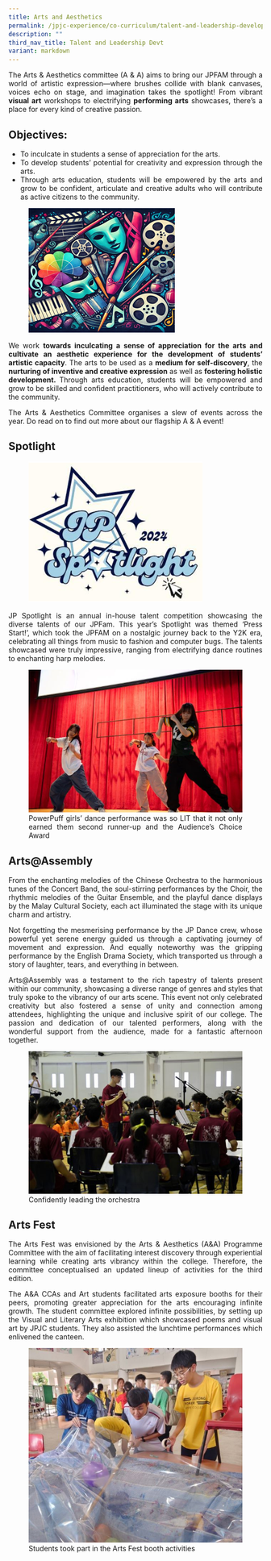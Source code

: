 ```yaml
---
title: Arts and Aesthetics
permalink: /jpjc-experience/co-curriculum/talent-and-leadership-development-programme/arts-and-aesthetics/
description: ""
third_nav_title: Talent and Leadership Devt
variant: markdown
---
```

<div align="justify">

<p>	The Arts &amp; Aesthetics committee (A &amp; A) aims to bring our JPFAM through a world of artistic expression—where brushes collide with blank canvases, voices echo on stage, and imagination takes the spotlight! From vibrant <b>visual art</b> workshops to electrifying <b>performing arts</b> showcases, there’s a place for every kind of creative passion. </p>
	

<h2>
Objectives:</h2>
<ul>
	<li>To inculcate in students a sense of appreciation for the arts.</li>
	<li>To develop students’ potential for creativity and expression through the arts.</li>
	<li>Through arts education, students will be empowered by the arts and grow to be confident, articulate and creative adults who will contribute as active citizens to the community.</li></ul>

<figure>
<img src="/images/JPJC%20Experience/Co%20Curriculum/Talent%20and%20Leadership/Arts%20and%20Aesthetics/Picture_1.png">
<figcaption></figcaption></figure>	

<p>We work <b>towards inculcating a sense of appreciation for the arts and cultivate an aesthetic experience for the development of students’ artistic capacity</b>. The arts to be used as a <b>medium for self-discovery</b>, the<b> nurturing of inventive and creative expression</b> as well as <b>fostering holistic development. </b>Through arts education, students will be empowered and grow to be skilled and confident practitioners, who will actively contribute to the community. 

</p><p>The Arts &amp; Aesthetics Committee organises a slew of events across the year. Do read on to find out more about our flagship A &amp; A event!</p>
	
	
<h2>Spotlight</h2>
<figure>
<img src="/images/JPJC%20Experience/Co%20Curriculum/Talent%20and%20Leadership/Arts%20and%20Aesthetics/Picture_2.png">
<figcaption></figcaption></figure>		
<p>JP Spotlight is an annual in-house talent competition showcasing the diverse talents of our JPFam. This year’s Spotlight was themed ‘Press Start!’, which took the JPFAM on a nostalgic journey back to the Y2K era, celebrating all things from music to fashion and computer bugs. The talents showcased were truly impressive, ranging from electrifying dance routines to enchanting harp melodies. </p>

<figure>
<img src="/images/JPJC%20Experience/Co%20Curriculum/Talent%20and%20Leadership/Arts%20and%20Aesthetics/Picture_4.jpg">
<figcaption>PowerPuff girls’ dance performance was so LIT that it not only earned them second runner-up and the Audience’s Choice Award</figcaption></figure>
<style>ol.a {list-style-type: upper-alpha;}</style>
	
<h2>Arts@Assembly</h2>
<p> From the enchanting melodies of the Chinese Orchestra to the harmonious tunes of the Concert Band, the soul-stirring performances by the Choir, the rhythmic melodies of the Guitar Ensemble, and the playful dance displays by the Malay Cultural Society, each act illuminated the stage with its unique charm and artistry.

Not forgetting the mesmerising performance by the JP Dance crew, whose powerful yet serene energy guided us through a captivating journey of movement and expression. And equally noteworthy was the gripping performance by the English Drama Society, which transported us through a story of laughter, tears, and everything in between.

Arts@Assembly was a testament to the rich tapestry of talents present within our community, showcasing a diverse range of genres and styles that truly spoke to the vibrancy of our arts scene. This event not only celebrated creativity but also fostered a sense of unity and connection among attendees, highlighting the unique and inclusive spirit of our college. The passion and dedication of our talented performers, along with the wonderful support from the audience, made for a fantastic afternoon together.</p>

<figure>
<img src="/images/JPJC%20Experience/Co%20Curriculum/Talent%20and%20Leadership/Arts%20and%20Aesthetics/a1.jpg">
<figcaption>Confidently leading the orchestra</figcaption></figure>
<style>ol.a {list-style-type: upper-alpha;}</style>


<h2>Arts Fest</h2>
<p> The Arts Fest was envisioned by the Arts &amp; Aesthetics (A&amp;A) Programme Committee with the aim of facilitating interest discovery through experiential learning while creating arts vibrancy within the college. Therefore, the committee conceptualised an updated lineup of activities for the third edition.

The A&amp;A CCAs and Art students facilitated arts exposure booths for their peers, promoting greater appreciation for the arts encouraging infinite growth. The student committee explored infinite possibilities, by setting up the Visual and Literary Arts exhibition which showcased poems and visual art by JPJC students. They also assisted the lunchtime performances which enlivened the canteen.</p>

<figure>
<img src="/images/JPJC%20Experience/Co%20Curriculum/Talent%20and%20Leadership/Arts%20and%20Aesthetics/a2.jpg">
<figcaption>Students took part in the Arts Fest booth activities</figcaption></figure>
<style>ol.a {list-style-type: upper-alpha;}</style>

	


	
	
	
</div>
